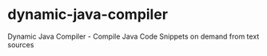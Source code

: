 # dynamic-java-compiler
Dynamic Java Compiler - Compile Java Code Snippets on demand from text sources
